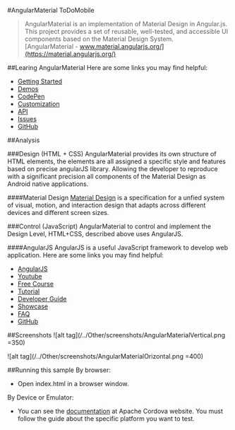 #AngularMaterial ToDoMobile
>AngularMaterial is an implementation of Material Design in Angular.js. This project provides a set of reusable, well-tested, and accessible UI components based on the Material Design System.  
[AngularMaterial - www.material.angularjs.org/](https://material.angularjs.org/)

##Learing AngularMaterial
Here are some links you may find helpful:

  * [Getting Started](https://material.angularjs.org/#/getting-started)
  * [Demos](https://material.angularjs.org/#/demo/)
  * [CodePen](http://codepen.io/collection/AxKKgY/)
  * [Customization](https://material.angularjs.org/#/CSS/typography)
  * [API](https://material.angularjs.org/#/api/material.components.bottomSheet/service/$mdBottomSheet)
  * [Issues](https://github.com/angular/material/issues?q=is%3Aissue+is%3Aopen)
  * [GitHub](https://github.com/angular/material)
  
##Analysis

###Design (HTML + CSS)
AngularMaterial provides its own structure of HTML elements, the elements are all assigned a specific style and features based on precise angularJS library. Allowing the developer to reproduce with a significant precision all components of the Material Design as Android native applications. 

####Material Design
[Material Design](http://www.google.com/design/spec/material-design/introduction.html) is a specification for a unfied system of visual, motion, and interaction design that adapts across different devices and different screen sizes.

###Control (JavaScript)
AngularMaterial to control and implement the Design Level, HTML+CSS, described above uses AngularJS.

####AngularJS
AngularJS is a useful JavaScript framework to develop web application.
Here are some links you may find helpful:

  * [AngularJS](https://angularjs.org/)
  * [Youtube](https://www.youtube.com/user/angularjs)
  * [Free Course](http://campus.codeschool.com/courses/shaping-up-with-angular-js/intro)
  * [Tutorial](https://docs.angularjs.org/tutorial)
  * [Developer Guide](https://docs.angularjs.org/guide)
  * [Showcase](https://builtwith.angularjs.org/)
  * [FAQ](https://docs.angularjs.org/misc/faq)
  * [GitHub](https://github.com/angular/angular.js)
  
##Screenshots
![alt tag](/../Other/screenshots/AngularMaterialVertical.png =350)

![alt tag](/../Other/screenshots/AngularMaterialOrizontal.png =400)
  
##Running this sample
By browser: 

  * Open index.html in a browser window.
  
By Device or Emulator:

  * You can see the [documentation](http://cordova.apache.org/docs/en/4.0.0/guide_platforms_index.md.html#Platform%20Guides) at Apache Cordova website. You must follow the guide about the specific platform you want to test.
